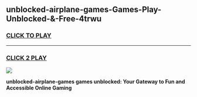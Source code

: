 
## unblocked-airplane-games-Games-Play-Unblocked-&-Free-4trwu
<h3>
<a href="https://premium76.site?title=unblocked-airplane-games&ref=24A">CLICK TO PLAY</a></h3>
<hr>

<h3>
<a href="https://premium76.site?title=unblocked-airplane-games&ref=24A">CLICK 2 PLAY</a>
  
</h3>

<a href="https://premium76.site?title=unblocked-airplane-games&ref=24A"><img src="https://clearcache.store/games.png"></a>


**unblocked-airplane-games games unblocked: Your Gateway to Fun and Accessible Online Gaming**
